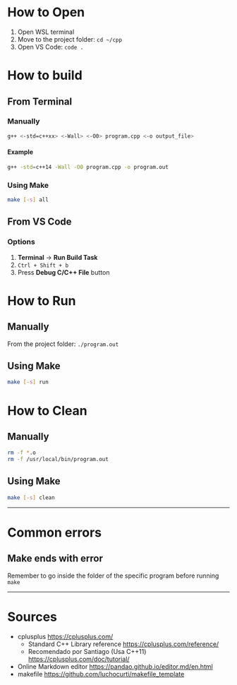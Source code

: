 # How to Open

1. Open WSL terminal
2. Move to the project folder: `cd ~/cpp`
3. Open VS Code: `code .`

# How to build

## From Terminal

### Manually

```sh
g++ <-std=c++xx> <-Wall> <-O0> program.cpp <-o output_file>
```

#### Example

```sh
g++ -std=c++14 -Wall -O0 program.cpp -o program.out
```

### Using Make

```sh
make [-s] all
```

## From VS Code

### Options

1. **Terminal** &rarr; **Run Build Task**
2. `Ctrl + Shift + b`
3. Press **Debug C/C++ File** button

# How to Run

## Manually

From the project folder: `./program.out`

## Using Make

```sh
make [-s] run
```

# How to Clean

## Manually

```sh
rm -f *.o
rm -f /usr/local/bin/program.out
```

## Using Make

```sh
make [-s] clean
```

------------

# Common errors

## Make ends with error

Remember to go inside the folder of the specific program before running `make`

------------

# Sources

+ cplusplus https://cplusplus.com/
  + Standard C++ Library reference https://cplusplus.com/reference/
  + Recomendado por Santiago (Usa C++11) https://cplusplus.com/doc/tutorial/
+ Online Markdown editor https://pandao.github.io/editor.md/en.html
+ makefile https://github.com/luchocurti/makefile_template
